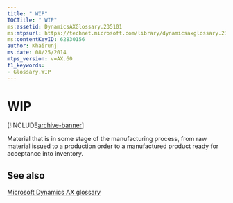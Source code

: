 ```yaml
---
title: " WIP"
TOCTitle: " WIP"
ms:assetid: DynamicsAXGlossary.235101
ms:mtpsurl: https://technet.microsoft.com/library/dynamicsaxglossary.235101(v=AX.60)
ms:contentKeyID: 62830156
author: Khairunj
ms.date: 08/25/2014
mtps_version: v=AX.60
f1_keywords:
- Glossary.WIP
---
```


# WIP


[!INCLUDE[archive-banner](includes/archive-banner.md)]

Material that is in some stage of the manufacturing process, from raw material issued to a production order to a manufactured product ready for acceptance into inventory.

## See also

[Microsoft Dynamics AX glossary](glossary/microsoft-dynamics-ax-glossary.md)

  


